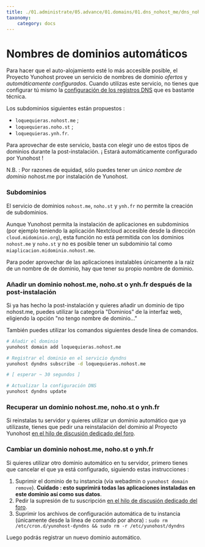 ```yaml
---
title: ./01.administrate/05.advance/01.domains/01.dns_nohost_me/dns_nohost_me_es.md
taxonomy:
    category: docs
---
```

# Nombres de dominios automáticos

Para hacer que el auto-alojamiento esté lo más accesible posible, el Proyecto Yunohost provee un servicio de nombres de dominio *ofertos* y *automáticamente configurados*. Cuando utilizas este servicio, no tienes que configurar tú mismo la [configuración de los registros DNS](/dns_config) que es bastante técnica.

Los subdominios siguientes están propuestos :
- `loquequieras.nohost.me` ;
- `loquequieras.noho.st` ;
- `loquequieras.ynh.fr`.

Para aprovechar de este servicio, basta con elegir uno de estos tipos de dominios durante la post-instalación. ¡ Estará automáticamente configurado por Yunohost !

N.B. : Por razones de equidad, sólo puedes tener un *único nombre de dominio* nohost.me por instalación de Yunohost.

### Subdominios

El servicio de dominios `nohost.me`, `noho.st` y `ynh.fr` no permite la creación de subdominios.

Aunque Yunohost permita la instalación de aplicaciones en subdominios (por ejemplo teniendo la aplicación Nextcloud accesible desde la dirección `cloud.midominio.org`), esta función no está permitida con los dominios `nohost.me` y `noho.st` y no es posible tener un subdominio tal como `miaplicacion.midominio.nohost.me`.

Para poder aprovechar de las aplicaciones instalables únicamente a la raíz de un nombre de de dominio, hay que tener su propio nombre de dominio.

### Añadir un dominio nohost.me, noho.st o ynh.fr después de la post-instalación

Si ya has hecho la post-instalación y quieres añadir un dominio de tipo nohost.me, puedes utilizar la categoría "Dominios" de la interfaz web, eligiendo la opción "no tengo nombre de dominio..."

También puedes utilizar los comandos siguientes desde línea de comandos.


```bash
# Añadir el dominio
yunohost domain add loquequieras.nohost.me

# Registrar el dominio en el servicio dyndns
yunohost dyndns subscribe -d loquequieras.nohost.me

# [ esperar ~ 30 segundos ]

# Actualizar la configuración DNS
yunohost dyndns update
```

### Recuperar un dominio nohost.me, noho.st o ynh.fr

Si reinstalas tu servidor y quieres utilizar un dominio automático que ya utilizaste, tienes que pedir una reinstalación del dominio al Proyecto Yunohost [en el hilo de discusión dedicado del foro](https://forum.yunohost.org/t/nohost-domain-recovery/442).

### Cambiar un dominio nohost.me, noho.st o ynh.fr
Si quieres utilizar otro dominio automático en tu servidor, primero tienes que cancelar el que ya está configurado, siguiendo estas instrucciones :
1. Suprimir el dominio de tu instancia (vía webadmin o `yunohost domain remove`). **Cuidado : esto suprimirá todas las aplicaciones instaladas en este dominio así como sus datos**.
2. Pedir la supresión de tu suscripción [en el hilo de discusión dedicado del foro](https://forum.yunohost.org/t/nohost-domain-recovery/442).
3. Suprimir los archivos de configuración automática de tu instancia (únicamente desde la linea de comando por ahora) : `sudo rm /etc/cron.d/yunohost-dyndns && sudo rm -r /etc/yunohost/dyndns`


Luego podrás registrar un nuevo dominio automático. 

